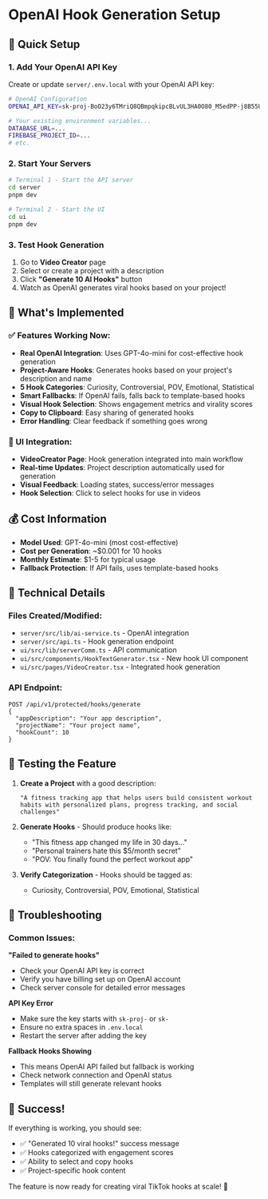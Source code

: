 # OpenAI Hook Generation Setup

## 🚀 Quick Setup

### 1. Add Your OpenAI API Key

Create or update `server/.env.local` with your OpenAI API key:

```bash
# OpenAI Configuration
OPENAI_API_KEY=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

# Your existing environment variables...
DATABASE_URL=...
FIREBASE_PROJECT_ID=...
# etc.
```

### 2. Start Your Servers

```bash
# Terminal 1 - Start the API server
cd server
pnpm dev

# Terminal 2 - Start the UI
cd ui
pnpm dev
```

### 3. Test Hook Generation

1. Go to **Video Creator** page
2. Select or create a project with a description
3. Click **"Generate 10 AI Hooks"** button
4. Watch as OpenAI generates viral hooks based on your project!

## 🎯 What's Implemented

### ✅ Features Working Now:
- **Real OpenAI Integration**: Uses GPT-4o-mini for cost-effective hook generation
- **Project-Aware Hooks**: Generates hooks based on your project's description and name
- **5 Hook Categories**: Curiosity, Controversial, POV, Emotional, Statistical
- **Smart Fallbacks**: If OpenAI fails, falls back to template-based hooks
- **Visual Hook Selection**: Shows engagement metrics and virality scores
- **Copy to Clipboard**: Easy sharing of generated hooks
- **Error Handling**: Clear feedback if something goes wrong

### 🎨 UI Integration:
- **VideoCreator Page**: Hook generation integrated into main workflow
- **Real-time Updates**: Project description automatically used for generation
- **Visual Feedback**: Loading states, success/error messages
- **Hook Selection**: Click to select hooks for use in videos

## 💰 Cost Information

- **Model Used**: GPT-4o-mini (most cost-effective)
- **Cost per Generation**: ~$0.001 for 10 hooks
- **Monthly Estimate**: $1-5 for typical usage
- **Fallback Protection**: If API fails, uses template-based hooks

## 🔧 Technical Details

### Files Created/Modified:
- `server/src/lib/ai-service.ts` - OpenAI integration
- `server/src/api.ts` - Hook generation endpoint
- `ui/src/lib/serverComm.ts` - API communication
- `ui/src/components/HookTextGenerator.tsx` - New hook UI component
- `ui/src/pages/VideoCreator.tsx` - Integrated hook generation

### API Endpoint:
```
POST /api/v1/protected/hooks/generate
{
  "appDescription": "Your app description",
  "projectName": "Your project name",
  "hookCount": 10
}
```

## 🧪 Testing the Feature

1. **Create a Project** with a good description:
   ```
   "A fitness tracking app that helps users build consistent workout habits with personalized plans, progress tracking, and social challenges"
   ```

2. **Generate Hooks** - Should produce hooks like:
   - "This fitness app changed my life in 30 days..."
   - "Personal trainers hate this $5/month secret"
   - "POV: You finally found the perfect workout app"

3. **Verify Categorization** - Hooks should be tagged as:
   - Curiosity, Controversial, POV, Emotional, Statistical

## 🚨 Troubleshooting

### Common Issues:

**"Failed to generate hooks"**
- Check your OpenAI API key is correct
- Verify you have billing set up on OpenAI account
- Check server console for detailed error messages

**API Key Error**
- Make sure the key starts with `sk-proj-` or `sk-`
- Ensure no extra spaces in `.env.local`
- Restart the server after adding the key

**Fallback Hooks Showing**
- This means OpenAI API failed but fallback is working
- Check network connection and OpenAI status
- Templates will still generate relevant hooks

## 🎉 Success!

If everything is working, you should see:
- ✅ "Generated 10 viral hooks!" success message
- ✅ Hooks categorized with engagement scores
- ✅ Ability to select and copy hooks
- ✅ Project-specific hook content

The feature is now ready for creating viral TikTok hooks at scale! 🚀
